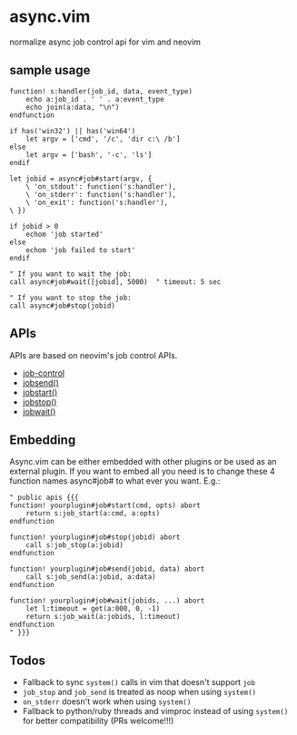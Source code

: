 # async.vim
normalize async job control api for vim and neovim

## sample usage

```vim
function! s:handler(job_id, data, event_type)
    echo a:job_id . ' ' . a:event_type
    echo join(a:data, "\n")
endfunction

if has('win32') || has('win64')
    let argv = ['cmd', '/c', 'dir c:\ /b']
else
    let argv = ['bash', '-c', 'ls']
endif

let jobid = async#job#start(argv, {
    \ 'on_stdout': function('s:handler'),
    \ 'on_stderr': function('s:handler'),
    \ 'on_exit': function('s:handler'),
\ })

if jobid > 0
    echom 'job started'
else
    echom 'job failed to start'
endif

" If you want to wait the job:
call async#job#wait([jobid], 5000)  " timeout: 5 sec

" If you want to stop the job:
call async#job#stop(jobid)
```

## APIs

APIs are based on neovim's job control APIs.

* [job-control](https://neovim.io/doc/user/job_control.html#job-control)
* [jobsend()](https://neovim.io/doc/user/eval.html#jobsend%28%29)
* [jobstart()](https://neovim.io/doc/user/eval.html#jobstart%28%29)
* [jobstop()](https://neovim.io/doc/user/eval.html#jobstop%28%29)
* [jobwait()](https://neovim.io/doc/user/eval.html#jobwait%28%29)

## Embedding

Async.vim can be either embedded with other plugins or be used as an external plugin.
If you want to embed all you need is to change these 4 function names async#job# to what ever you want. E.g.:

```vim
" public apis {{{
function! yourplugin#job#start(cmd, opts) abort
    return s:job_start(a:cmd, a:opts)
endfunction

function! yourplugin#job#stop(jobid) abort
    call s:job_stop(a:jobid)
endfunction

function! yourplugin#job#send(jobid, data) abort
    call s:job_send(a:jobid, a:data)
endfunction

function! yourplugin#job#wait(jobids, ...) abort
    let l:timeout = get(a:000, 0, -1)
    return s:job_wait(a:jobids, l:timeout)
endfunction
" }}}
```

## Todos
* Fallback to sync `system()` calls in vim that doesn't support `job`
* `job_stop` and `job_send` is treated as noop when using `system()`
* `on_stderr` doesn't work when using `system()`
* Fallback to python/ruby threads and vimproc instead of using `system()` for better compatibility (PRs welcome!!!)


